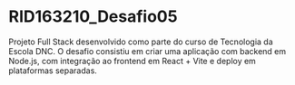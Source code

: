 # RID163210_Desafio05
Projeto Full Stack desenvolvido como parte do curso de Tecnologia da Escola DNC. O desafio consistiu em criar uma aplicação com backend em Node.js, com integração ao frontend em React + Vite e deploy em plataformas separadas.
